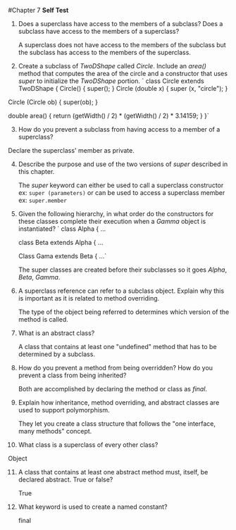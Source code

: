 #Chapter 7 **Self Test**

1. Does a superclass have access to the members of a subclass? Does a
   subclass have access to the members of a superclass?

   A superclass does not have access to the members of the subclass but the
   subclass has access to the members of the superclass.

2. Create a subclass of *TwoDShape* called *Circle*. Include an *area()* method
   that computes the area of the circle and a constructor that uses *super* to
   initialize the *TwoDShape* portion.
   `
class Circle extends TwoDShape {
  Circle() {
    super();
  }
  Circle (double x) {
    super (x, "circle");
  }

  Circle (Circle ob) {
    super(ob);
  }

  double area() {
    return (getWidth() / 2) * (getWidth() / 2) * 3.14159;
  }
}`

3. How do you prevent a subclass from having access to a member of a superclass? 

Declare the superclass' member as private.

4. Describe the purpose and use of the two versions of *super* described in this
   chapter.

   The *super* keyword can either be used to call a superclass constructor ex:
   `super (parameters)`
   or can be used to access a superclass member ex: 
   `super.member`

5. Given the following hierarchy, in what order do the constructors for these
   classes complete their execution when a *Gamma* object is instantiated?
   ` class Alpha { ...

   class Beta extends Alpha { ... 

   Class Gama extends Beta { ...`

   The super classes are created before their subclasses so it goes *Alpha*,
   *Beta*, *Gamma*.

6. A superclass reference can refer to a subclass object. Explain why this is
   important as it is related to method overriding.

   The type of the object being referred to determines which version of the
   method is called.

7. What is an abstract class?

    A class that contains at least one "undefined" method that has to be
    determined by a subclass.

8. How do you prevent a method from being overridden? How do you prevent a class
   from being inherited?

   Both are accomplished by declaring the method or class as *final*.

9. Explain how inheritance, method overriding, and abstract classes are used to
   support polymorphism.

   They let you create a class structure that follows the "one interface, many
   methods" concept. 

10. What class is a superclass of every other class? 

   Object 

11. A class that contains at least one abstract method must, itself, be
    declared abstract. True or false?

    True

12. What keyword is used to create a named constant?

    final
